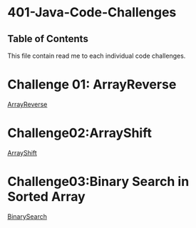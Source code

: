 # 401-Java-Code-Challenges

## Table of Contents
This file contain read me to each individual code challenges.

# Challenge 01: ArrayReverse
[ArrayReverse](https://github.com/skadariya/data-structures-and-algorithms/tree/master/code-challenges/401/PreWork)

# Challenge02:ArrayShift
[ArrayShift](https://github.com/skadariya/data-structures-and-algorithms/blob/master/code-challenges/401/ReadMe/ArrayShift_ReadMe.md)

# Challenge03:Binary Search in Sorted Array
[BinarySearch](https://github.com/skadariya/data-structures-and-algorithms/blob/master/code-challenges/401/ReadMe/BinarySearch.md)
